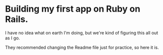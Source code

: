 # Building my first app on Ruby on Rails.

I have no idea what on earth I'm doing, but we're kind of figuring this all out as I go.

They recommended changing the Readme file just for practice, so here it is.

